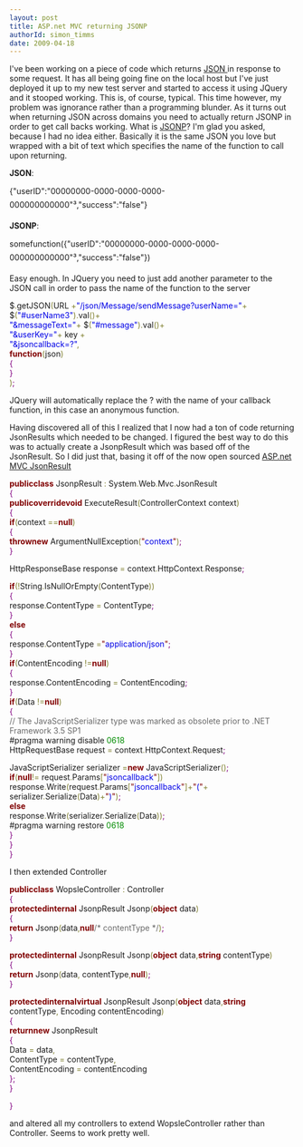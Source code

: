 ```yaml
---
layout: post
title: ASP.net MVC returning JSONP
authorId: simon_timms
date: 2009-04-18
---
```


I've been working on a piece of code which returns [JSON ](http://www.json.org/)in response to some request. It has all being going fine on the local host but I've just deployed it up to my new test server and started to access it using JQuery and it stooped working. This is, of course, typical. This time however, my problem was ignorance rather than a programming blunder. As it turns out when returning JSON across domains you need to actually return JSONP in order to get call backs working. What is [JSONP](http://www.west-wind.com/Weblog/posts/107136.aspx)? I'm glad you asked, because I had no idea either. Basically it is the same JSON you love but wrapped with a bit of text which specifies the name of the function to call upon returning.

<span style="font-weight:bold;">JSON</span>:

{"userID":"00000000-0000-0000-0000-000000000000"³,"success":"false"}

<span style="font-weight:bold;">JSONP</span>:

somefunction({"userID":"00000000-0000-0000-0000-000000000000"³,"success":"false"})

Easy enough. In JQuery you need to just add another parameter to the JSON call in order to pass the name of the function to the server

$<span style="color:#808030;">.</span>getJSON<span style="color:#808030;">(</span>URL <span style="color:#808030;">+</span><span style="color:#0000e6;">"/json/Message/sendMessage?userName="</span><span style="color:#808030;">+</span> $<span style="color:#808030;">(</span><span style="color:#0000e6;">"#userName3"</span><span style="color:#808030;">)</span><span style="color:#808030;">.</span>val<span style="color:#808030;">(</span><span style="color:#808030;">)</span><span style="color:#808030;">+</span>  
<span style="color:#0000e6;">"&messageText="</span><span style="color:#808030;">+</span> $<span style="color:#808030;">(</span><span style="color:#0000e6;">"#message"</span><span style="color:#808030;">)</span><span style="color:#808030;">.</span>val<span style="color:#808030;">(</span><span style="color:#808030;">)</span><span style="color:#808030;">+</span>  
<span style="color:#0000e6;">"&userKey="</span><span style="color:#808030;">+</span> key <span style="color:#808030;">+</span>  
<span style="color:#0000e6;">"&jsoncallback=?"</span><span style="color:#808030;">,</span>  
<span style="color:#800000;font-weight:bold;">function</span><span style="color:#808030;">(</span>json<span style="color:#808030;">)</span>  
<span style="color:#800080;">{</span>  
<span style="color:#800080;">}</span>  
<span style="color:#808030;">)</span><span style="color:#800080;">;</span>

JQuery will automatically replace the ? with the name of your callback function, in this case an anonymous function.

Having discovered all of this I realized that I now had a ton of code returning JsonResults which needed to be changed. I figured the best way to do this was to actually create a JsonpResult which was based off of the JsonResult. So I did just that, basing it off of the now open sourced [ASP.net MVC JsonResult](http://aspnet.codeplex.com/Wiki/View.aspx?title=MVC)

<span style="color:#800000;font-weight:bold;">public</span><span style="color:#800000;font-weight:bold;">class</span> JsonpResult <span style="color:#808030;">:</span> System<span style="color:#808030;">.</span>Web<span style="color:#808030;">.</span>Mvc<span style="color:#808030;">.</span>JsonResult  
<span style="color:#800080;">{</span>  
<span style="color:#800000;font-weight:bold;">public</span><span style="color:#800000;font-weight:bold;">override</span><span style="color:#800000;font-weight:bold;">void</span> ExecuteResult<span style="color:#808030;">(</span>ControllerContext context<span style="color:#808030;">)</span>  
<span style="color:#800080;">{</span>  
<span style="color:#800000;font-weight:bold;">if</span><span style="color:#808030;">(</span>context <span style="color:#808030;">=</span><span style="color:#808030;">=</span><span style="color:#800000;font-weight:bold;">null</span><span style="color:#808030;">)</span>  
<span style="color:#800080;">{</span>  
<span style="color:#800000;font-weight:bold;">throw</span><span style="color:#800000;font-weight:bold;">new</span> ArgumentNullException<span style="color:#808030;">(</span><span style="color:#800000;">"</span><span style="color:#0000e6;">context</span><span style="color:#800000;">"</span><span style="color:#808030;">)</span><span style="color:#800080;">;</span>  
<span style="color:#800080;">}</span>  
  
 HttpResponseBase response <span style="color:#808030;">=</span> context<span style="color:#808030;">.</span>HttpContext<span style="color:#808030;">.</span>Response<span style="color:#800080;">;</span>  
  
<span style="color:#800000;font-weight:bold;">if</span><span style="color:#808030;">(</span><span style="color:#808030;">!</span>String<span style="color:#808030;">.</span>IsNullOrEmpty<span style="color:#808030;">(</span>ContentType<span style="color:#808030;">)</span><span style="color:#808030;">)</span>  
<span style="color:#800080;">{</span>  
 response<span style="color:#808030;">.</span>ContentType <span style="color:#808030;">=</span> ContentType<span style="color:#800080;">;</span>  
<span style="color:#800080;">}</span>  
<span style="color:#800000;font-weight:bold;">else</span>  
<span style="color:#800080;">{</span>  
 response<span style="color:#808030;">.</span>ContentType <span style="color:#808030;">=</span><span style="color:#800000;">"</span><span style="color:#0000e6;">application/json</span><span style="color:#800000;">"</span><span style="color:#800080;">;</span>  
<span style="color:#800080;">}</span>  
<span style="color:#800000;font-weight:bold;">if</span><span style="color:#808030;">(</span>ContentEncoding <span style="color:#808030;">!</span><span style="color:#808030;">=</span><span style="color:#800000;font-weight:bold;">null</span><span style="color:#808030;">)</span>  
<span style="color:#800080;">{</span>  
 response<span style="color:#808030;">.</span>ContentEncoding <span style="color:#808030;">=</span> ContentEncoding<span style="color:#800080;">;</span>  
<span style="color:#800080;">}</span>  
<span style="color:#800000;font-weight:bold;">if</span><span style="color:#808030;">(</span>Data <span style="color:#808030;">!</span><span style="color:#808030;">=</span><span style="color:#800000;font-weight:bold;">null</span><span style="color:#808030;">)</span>  
<span style="color:#800080;">{</span>  
<span style="color:#696969;">// The JavaScriptSerializer type was marked as obsolete prior to .NET Framework 3.5 SP1</span>  
#pragma warning disable <span style="color:#008c00;">0618</span>  
 HttpRequestBase request <span style="color:#808030;">=</span> context<span style="color:#808030;">.</span>HttpContext<span style="color:#808030;">.</span>Request<span style="color:#800080;">;</span>  
  
 JavaScriptSerializer serializer <span style="color:#808030;">=</span><span style="color:#800000;font-weight:bold;">new</span> JavaScriptSerializer<span style="color:#808030;">(</span><span style="color:#808030;">)</span><span style="color:#800080;">;</span>  
<span style="color:#800000;font-weight:bold;">if</span><span style="color:#808030;">(</span><span style="color:#800000;font-weight:bold;">null</span><span style="color:#808030;">!</span><span style="color:#808030;">=</span> request<span style="color:#808030;">.</span>Params<span style="color:#808030;">[</span><span style="color:#800000;">"</span><span style="color:#0000e6;">jsoncallback</span><span style="color:#800000;">"</span><span style="color:#808030;">]</span><span style="color:#808030;">)</span>  
 response<span style="color:#808030;">.</span>Write<span style="color:#808030;">(</span>request<span style="color:#808030;">.</span>Params<span style="color:#808030;">[</span><span style="color:#800000;">"</span><span style="color:#0000e6;">jsoncallback</span><span style="color:#800000;">"</span><span style="color:#808030;">]</span><span style="color:#808030;">+</span><span style="color:#800000;">"</span><span style="color:#0000e6;">(</span><span style="color:#800000;">"</span><span style="color:#808030;">+</span> serializer<span style="color:#808030;">.</span>Serialize<span style="color:#808030;">(</span>Data<span style="color:#808030;">)</span><span style="color:#808030;">+</span><span style="color:#800000;">"</span><span style="color:#0000e6;">)</span><span style="color:#800000;">"</span><span style="color:#808030;">)</span><span style="color:#800080;">;</span>  
<span style="color:#800000;font-weight:bold;">else</span>  
 response<span style="color:#808030;">.</span>Write<span style="color:#808030;">(</span>serializer<span style="color:#808030;">.</span>Serialize<span style="color:#808030;">(</span>Data<span style="color:#808030;">)</span><span style="color:#808030;">)</span><span style="color:#800080;">;</span>  
#pragma warning restore <span style="color:#008c00;">0618</span>  
<span style="color:#800080;">}</span>  
<span style="color:#800080;">}</span>  
<span style="color:#800080;">}</span>

I then extended Controller

<span style="color:#800000;font-weight:bold;">public</span><span style="color:#800000;font-weight:bold;">class</span> WopsleController <span style="color:#808030;">:</span> Controller  
<span style="color:#800080;">{</span>  
<span style="color:#800000;font-weight:bold;">protected</span><span style="color:#800000;font-weight:bold;">internal</span> JsonpResult Jsonp<span style="color:#808030;">(</span><span style="color:#800000;font-weight:bold;">object</span> data<span style="color:#808030;">)</span>  
<span style="color:#800080;">{</span>  
<span style="color:#800000;font-weight:bold;">return</span> Jsonp<span style="color:#808030;">(</span>data<span style="color:#808030;">,</span><span style="color:#800000;font-weight:bold;">null</span><span style="color:#696969;">/* contentType */</span><span style="color:#808030;">)</span><span style="color:#800080;">;</span>  
<span style="color:#800080;">}</span>  
  
<span style="color:#800000;font-weight:bold;">protected</span><span style="color:#800000;font-weight:bold;">internal</span> JsonpResult Jsonp<span style="color:#808030;">(</span><span style="color:#800000;font-weight:bold;">object</span> data<span style="color:#808030;">,</span><span style="color:#800000;font-weight:bold;">string</span> contentType<span style="color:#808030;">)</span>  
<span style="color:#800080;">{</span>  
<span style="color:#800000;font-weight:bold;">return</span> Jsonp<span style="color:#808030;">(</span>data<span style="color:#808030;">,</span> contentType<span style="color:#808030;">,</span><span style="color:#800000;font-weight:bold;">null</span><span style="color:#808030;">)</span><span style="color:#800080;">;</span>  
<span style="color:#800080;">}</span>  
  
<span style="color:#800000;font-weight:bold;">protected</span><span style="color:#800000;font-weight:bold;">internal</span><span style="color:#800000;font-weight:bold;">virtual</span> JsonpResult Jsonp<span style="color:#808030;">(</span><span style="color:#800000;font-weight:bold;">object</span> data<span style="color:#808030;">,</span><span style="color:#800000;font-weight:bold;">string</span> contentType<span style="color:#808030;">,</span> Encoding contentEncoding<span style="color:#808030;">)</span>  
<span style="color:#800080;">{</span>  
<span style="color:#800000;font-weight:bold;">return</span><span style="color:#800000;font-weight:bold;">new</span> JsonpResult  
<span style="color:#800080;">{</span>  
 Data <span style="color:#808030;">=</span> data<span style="color:#808030;">,</span>  
 ContentType <span style="color:#808030;">=</span> contentType<span style="color:#808030;">,</span>  
 ContentEncoding <span style="color:#808030;">=</span> contentEncoding  
<span style="color:#800080;">}</span><span style="color:#800080;">;</span>  
<span style="color:#800080;">}</span>  
  
<span style="color:#800080;">}</span>

and altered all my controllers to extend WopsleController rather than Controller. Seems to work pretty well.




